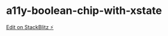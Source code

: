 # a11y-boolean-chip-with-xstate

[Edit on StackBlitz ⚡️](https://stackblitz.com/edit/a11y-boolean-chip-with-xstate)